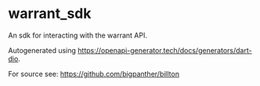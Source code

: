 # warrant_sdk

An sdk for interacting with the warrant API.

Autogenerated using https://openapi-generator.tech/docs/generators/dart-dio.

For source see: https://github.com/bigpanther/billton
